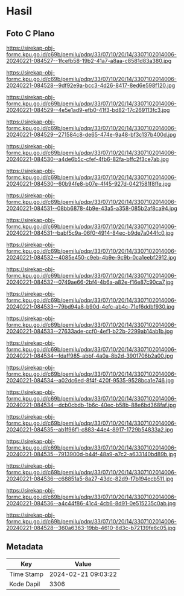 # Hasil

## Foto C Plano

https://sirekap-obj-formc.kpu.go.id/c69b/pemilu/pdpr/33/07/10/20/14/3307102014006-20240221-084527--1fcefb58-19b2-41a7-a8aa-c8581d83a380.jpg

https://sirekap-obj-formc.kpu.go.id/c69b/pemilu/pdpr/33/07/10/20/14/3307102014006-20240221-084528--9df92e9a-bcc3-4d26-8417-8ed6e598f120.jpg

https://sirekap-obj-formc.kpu.go.id/c69b/pemilu/pdpr/33/07/10/20/14/3307102014006-20240221-084529--4e5e1ad9-efb0-41f3-bd82-17c269113fc3.jpg

https://sirekap-obj-formc.kpu.go.id/c69b/pemilu/pdpr/33/07/10/20/14/3307102014006-20240221-084529--271584c8-de65-474e-9a48-bf3c137b400d.jpg

https://sirekap-obj-formc.kpu.go.id/c69b/pemilu/pdpr/33/07/10/20/14/3307102014006-20240221-084530--a4de6b5c-cfef-4fb6-82fa-bffc2f3ce7ab.jpg

https://sirekap-obj-formc.kpu.go.id/c69b/pemilu/pdpr/33/07/10/20/14/3307102014006-20240221-084530--60b94fe8-b07e-4f45-927d-0421581f8ffe.jpg

https://sirekap-obj-formc.kpu.go.id/c69b/pemilu/pdpr/33/07/10/20/14/3307102014006-20240221-084531--08bb6878-4b9e-43a5-a358-085b2af8ca94.jpg

https://sirekap-obj-formc.kpu.go.id/c69b/pemilu/pdpr/33/07/10/20/14/3307102014006-20240221-084531--babf5c9a-06f0-4914-84ec-b9de7a044fc0.jpg

https://sirekap-obj-formc.kpu.go.id/c69b/pemilu/pdpr/33/07/10/20/14/3307102014006-20240221-084532--4085e450-c9eb-4b9e-9c9b-0ca1eebf2912.jpg

https://sirekap-obj-formc.kpu.go.id/c69b/pemilu/pdpr/33/07/10/20/14/3307102014006-20240221-084532--0749ae66-2bf4-4b6a-a82e-f16e87c90ca7.jpg

https://sirekap-obj-formc.kpu.go.id/c69b/pemilu/pdpr/33/07/10/20/14/3307102014006-20240221-084533--79bd94a8-b90d-4efc-ab4c-71ef6ddbf930.jpg

https://sirekap-obj-formc.kpu.go.id/c69b/pemilu/pdpr/33/07/10/20/14/3307102014006-20240221-084533--27633ade-ccf0-4ef1-b22b-2299ab14ab1b.jpg

https://sirekap-obj-formc.kpu.go.id/c69b/pemilu/pdpr/33/07/10/20/14/3307102014006-20240221-084534--fdaff985-abbf-4a0a-8b2d-3901706b2a00.jpg

https://sirekap-obj-formc.kpu.go.id/c69b/pemilu/pdpr/33/07/10/20/14/3307102014006-20240221-084534--a02dc6ed-8f4f-420f-9535-9528bca1e746.jpg

https://sirekap-obj-formc.kpu.go.id/c69b/pemilu/pdpr/33/07/10/20/14/3307102014006-20240221-084534--dcb0cbdb-1b6c-40ec-b58b-88e6bd368faf.jpg

https://sirekap-obj-formc.kpu.go.id/c69b/pemilu/pdpr/33/07/10/20/14/3307102014006-20240221-084535--ab1f96f1-c883-44e4-8917-1729b54833a2.jpg

https://sirekap-obj-formc.kpu.go.id/c69b/pemilu/pdpr/33/07/10/20/14/3307102014006-20240221-084535--7913900d-b44f-48a9-a7c2-a633140bd89b.jpg

https://sirekap-obj-formc.kpu.go.id/c69b/pemilu/pdpr/33/07/10/20/14/3307102014006-20240221-084536--c68851a5-8a27-43dc-82d9-f7b194ecb511.jpg

https://sirekap-obj-formc.kpu.go.id/c69b/pemilu/pdpr/33/07/10/20/14/3307102014006-20240221-084536--a4c44f86-41c4-4cb6-8d91-0e515235c0ab.jpg

https://sirekap-obj-formc.kpu.go.id/c69b/pemilu/pdpr/33/07/10/20/14/3307102014006-20240221-084528--360a6363-19bb-4610-8d3c-b72139fe6c05.jpg


## Metadata

| Key        | Value               |
| ---------- | ------------------- |
| Time Stamp | 2024-02-21 09:03:22 |
| Kode Dapil | 3306                |



